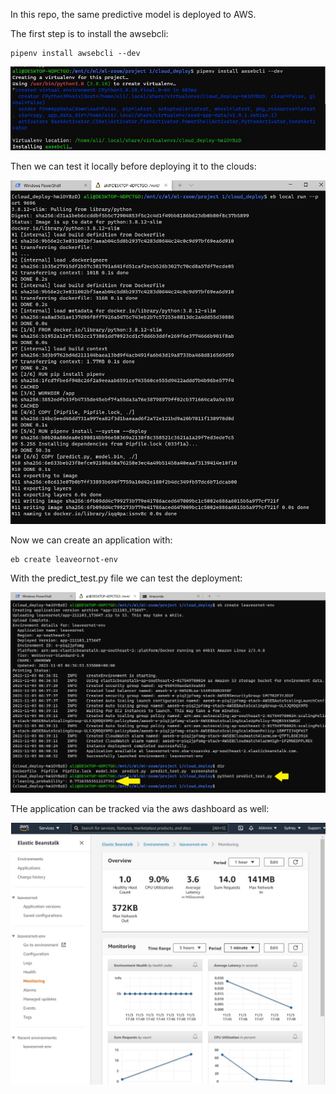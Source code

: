 In this repo, the same predictive model is deployed to AWS. 

The first step is to install the awsebcli:

```console
pipenv install awsebcli --dev
```

![awsebcli install](screenshots\awsebcli_install.jpg)

Then we can test it locally before deploying it to the clouds:

![local test](screenshots\eb_local_deploy.jpg)


Now we can create an application with:

```console
eb create leaveornot-env
```

With the predict_test.py file we can test the deployment:

![deployment test](screenshots\cloud_deploy_test.jpg)

THe application can be tracked via the aws dashboard as well:

![dashboard](screenshots\aws_dashboard.jpg)